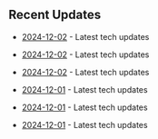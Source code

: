 

## Recent Updates
- [2024-12-02](https://github.com/coslynx/testing/blob/main/tweets/thread-resources-2024-12-02-8f5523.md) - Latest tech updates

- [2024-12-02](https://github.com/coslynx/testing/blob/main/tweets/thread-resources-2024-12-02-e14a44.md) - Latest tech updates

- [2024-12-02](https://github.com/coslynx/testing/blob/main/tweets/thread-resources-2024-12-02-1227bd.md) - Latest tech updates

- [2024-12-01](https://github.com/coslynx/testing/blob/main/tweets/thread-resources-2024-12-01-c7248d.md) - Latest tech updates

- [2024-12-01](https://github.com/coslynx/testing/blob/main/tweets/thread-resources-2024-12-01-62e4c8.md) - Latest tech updates

- [2024-12-01](https://github.com/coslynx/testing/blob/main/tweets/thread-resources-2024-12-01-1901bb.md) - Latest tech updates